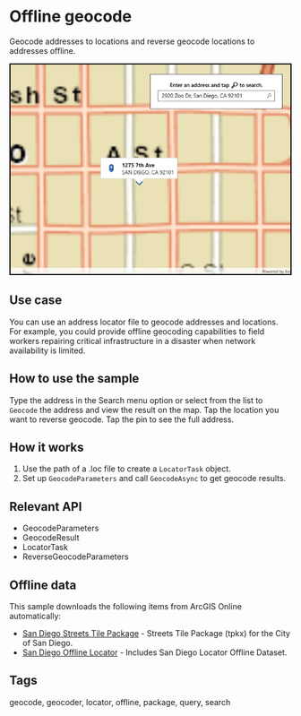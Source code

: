 # Offline geocode

Geocode addresses to locations and reverse geocode locations to addresses offline.

![Image of offline geocode](OfflineGeocode.jpg)

## Use case

You can use an address locator file to geocode addresses and locations. For example, you could provide offline geocoding capabilities to field workers repairing critical infrastructure in a disaster when network availability is limited.

## How to use the sample

Type the address in the Search menu option or select from the list to `Geocode` the address and view the result on the map. Tap the location you want to reverse geocode. Tap the pin to see the full address.

## How it works

1. Use the path of a .loc file to create a `LocatorTask` object.
2. Set up `GeocodeParameters` and call `GeocodeAsync` to get geocode results.

## Relevant API

* GeocodeParameters
* GeocodeResult
* LocatorTask
* ReverseGeocodeParameters

## Offline data

This sample downloads the following items from ArcGIS Online automatically:

* [San Diego Streets Tile Package](https://www.arcgis.com/home/item.html?id=22c3083d4fa74e3e9b25adfc9f8c0496) - Streets Tile Package (tpkx) for the City of San Diego.
* [San Diego Offline Locator](https://www.arcgis.com/home/item.html?id=344e3b12368543ef84045ef9aa3c32ba) - Includes San Diego Locator Offline Dataset.

## Tags

geocode, geocoder, locator, offline, package, query, search
